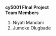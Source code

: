 <b>cy5001 FInal Project</b></br> 
 <b> Team Members </b></br>
 1. Niyati Mandani </br>
 2. Jumoke Olugbade
 
